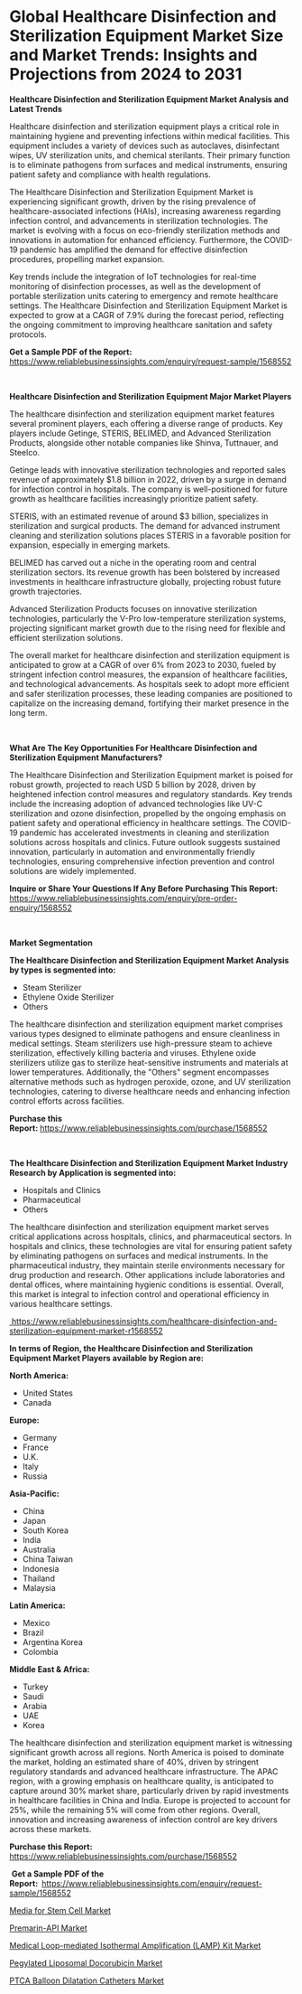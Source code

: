 <p><h1>Global Healthcare Disinfection and Sterilization Equipment Market Size and Market Trends: Insights and Projections from 2024 to 2031</h1></p><p><strong>Healthcare Disinfection and Sterilization Equipment Market Analysis and Latest Trends</strong></p>
<p><p>Healthcare disinfection and sterilization equipment plays a critical role in maintaining hygiene and preventing infections within medical facilities. This equipment includes a variety of devices such as autoclaves, disinfectant wipes, UV sterilization units, and chemical sterilants. Their primary function is to eliminate pathogens from surfaces and medical instruments, ensuring patient safety and compliance with health regulations.</p><p>The Healthcare Disinfection and Sterilization Equipment Market is experiencing significant growth, driven by the rising prevalence of healthcare-associated infections (HAIs), increasing awareness regarding infection control, and advancements in sterilization technologies. The market is evolving with a focus on eco-friendly sterilization methods and innovations in automation for enhanced efficiency. Furthermore, the COVID-19 pandemic has amplified the demand for effective disinfection procedures, propelling market expansion.</p><p>Key trends include the integration of IoT technologies for real-time monitoring of disinfection processes, as well as the development of portable sterilization units catering to emergency and remote healthcare settings. The Healthcare Disinfection and Sterilization Equipment Market is expected to grow at a CAGR of 7.9% during the forecast period, reflecting the ongoing commitment to improving healthcare sanitation and safety protocols.</p></p>
<p><strong>Get a Sample PDF of the Report:&nbsp;</strong> <a href="https://www.reliablebusinessinsights.com/enquiry/request-sample/1568552?utm_campaign=1113&utm_medium=2&utm_source=Github&utm_content=ia&utm_term=14102024&utm_id=healthcare-disinfection-and-sterilization-equipment">https://www.reliablebusinessinsights.com/enquiry/request-sample/1568552</a></p>
<p>&nbsp;</p>
<p><strong>Healthcare Disinfection and Sterilization Equipment Major Market Players</strong></p>
<p><p>The healthcare disinfection and sterilization equipment market features several prominent players, each offering a diverse range of products. Key players include Getinge, STERIS, BELIMED, and Advanced Sterilization Products, alongside other notable companies like Shinva, Tuttnauer, and Steelco.</p><p>Getinge leads with innovative sterilization technologies and reported sales revenue of approximately $1.8 billion in 2022, driven by a surge in demand for infection control in hospitals. The company is well-positioned for future growth as healthcare facilities increasingly prioritize patient safety.</p><p>STERIS, with an estimated revenue of around $3 billion, specializes in sterilization and surgical products. The demand for advanced instrument cleaning and sterilization solutions places STERIS in a favorable position for expansion, especially in emerging markets.</p><p>BELIMED has carved out a niche in the operating room and central sterilization sectors. Its revenue growth has been bolstered by increased investments in healthcare infrastructure globally, projecting robust future growth trajectories.</p><p>Advanced Sterilization Products focuses on innovative sterilization technologies, particularly the V-Pro low-temperature sterilization systems, projecting significant market growth due to the rising need for flexible and efficient sterilization solutions.</p><p>The overall market for healthcare disinfection and sterilization equipment is anticipated to grow at a CAGR of over 6% from 2023 to 2030, fueled by stringent infection control measures, the expansion of healthcare facilities, and technological advancements. As hospitals seek to adopt more efficient and safer sterilization processes, these leading companies are positioned to capitalize on the increasing demand, fortifying their market presence in the long term.</p></p>
<p>&nbsp;</p>
<p><strong>What Are The Key Opportunities For Healthcare Disinfection and Sterilization Equipment Manufacturers?</strong></p>
<p><p>The Healthcare Disinfection and Sterilization Equipment market is poised for robust growth, projected to reach USD 5 billion by 2028, driven by heightened infection control measures and regulatory standards. Key trends include the increasing adoption of advanced technologies like UV-C sterilization and ozone disinfection, propelled by the ongoing emphasis on patient safety and operational efficiency in healthcare settings. The COVID-19 pandemic has accelerated investments in cleaning and sterilization solutions across hospitals and clinics. Future outlook suggests sustained innovation, particularly in automation and environmentally friendly technologies, ensuring comprehensive infection prevention and control solutions are widely implemented.</p></p>
<p><strong>Inquire or Share Your Questions If Any Before Purchasing This Report:</strong> <a href="https://www.reliablebusinessinsights.com/enquiry/pre-order-enquiry/1568552?utm_campaign=1113&utm_medium=2&utm_source=Github&utm_content=ia&utm_term=14102024&utm_id=healthcare-disinfection-and-sterilization-equipment">https://www.reliablebusinessinsights.com/enquiry/pre-order-enquiry/1568552</a></p>
<p>&nbsp;</p>
<p><strong>Market Segmentation</strong></p>
<p><strong>The Healthcare Disinfection and Sterilization Equipment Market Analysis by types is segmented into:</strong></p>
<p><ul><li>Steam Sterilizer</li><li>Ethylene Oxide Sterilizer</li><li>Others</li></ul></p>
<p><p>The healthcare disinfection and sterilization equipment market comprises various types designed to eliminate pathogens and ensure cleanliness in medical settings. Steam sterilizers use high-pressure steam to achieve sterilization, effectively killing bacteria and viruses. Ethylene oxide sterilizers utilize gas to sterilize heat-sensitive instruments and materials at lower temperatures. Additionally, the "Others" segment encompasses alternative methods such as hydrogen peroxide, ozone, and UV sterilization technologies, catering to diverse healthcare needs and enhancing infection control efforts across facilities.</p></p>
<p><strong>Purchase this Report:&nbsp;</strong><a href="https://www.reliablebusinessinsights.com/purchase/1568552?utm_campaign=1113&utm_medium=2&utm_source=Github&utm_content=ia&utm_term=14102024&utm_id=healthcare-disinfection-and-sterilization-equipment">https://www.reliablebusinessinsights.com/purchase/1568552</a></p>
<p>&nbsp;</p>
<p><strong>The Healthcare Disinfection and Sterilization Equipment Market Industry Research by Application is segmented into:</strong></p>
<p><ul><li>Hospitals and Clinics</li><li>Pharmaceutical</li><li>Others</li></ul></p>
<p><p>The healthcare disinfection and sterilization equipment market serves critical applications across hospitals, clinics, and pharmaceutical sectors. In hospitals and clinics, these technologies are vital for ensuring patient safety by eliminating pathogens on surfaces and medical instruments. In the pharmaceutical industry, they maintain sterile environments necessary for drug production and research. Other applications include laboratories and dental offices, where maintaining hygienic conditions is essential. Overall, this market is integral to infection control and operational efficiency in various healthcare settings.</p></p>
<p><a href="https://www.reliablebusinessinsights.com/healthcare-disinfection-and-sterilization-equipment-market-r1568552?utm_campaign=1113&utm_medium=2&utm_source=Github&utm_content=ia&utm_term=14102024&utm_id=healthcare-disinfection-and-sterilization-equipment">&nbsp;https://www.reliablebusinessinsights.com/healthcare-disinfection-and-sterilization-equipment-market-r1568552</a></p>
<p><strong>In terms of Region, the Healthcare Disinfection and Sterilization Equipment Market Players available by Region are:</strong></p>
<p>
    <p> <strong> North America: </strong>
        <ul>
            <li>United States</li>
            <li>Canada</li>
        </ul>
        </p> 
    <p> <strong> Europe: </strong>
        <ul>
            <li>Germany</li>
            <li>France</li>
            <li>U.K.</li>
            <li>Italy</li>
            <li>Russia</li>
        </ul>
        </p> 
    <p> <strong> Asia-Pacific: </strong>
        <ul>
            <li>China</li>
            <li>Japan</li>
            <li>South Korea</li>
            <li>India</li>
            <li>Australia</li>
            <li>China Taiwan</li>
            <li>Indonesia</li>
            <li>Thailand</li>
            <li>Malaysia</li>
        </ul>
        </p> 
    <p> <strong> Latin America: </strong>
        <ul>
            <li>Mexico</li>
            <li>Brazil</li>
            <li>Argentina Korea</li>
            <li>Colombia</li>
        </ul>
        </p> 
    <p> <strong> Middle East & Africa: </strong>
        <ul>
            <li>Turkey</li>
            <li>Saudi</li>
            <li>Arabia</li>
            <li>UAE</li>
            <li>Korea</li>
        </ul>
    </p>
    </p>
<p><p>The healthcare disinfection and sterilization equipment market is witnessing significant growth across all regions. North America is poised to dominate the market, holding an estimated share of 40%, driven by stringent regulatory standards and advanced healthcare infrastructure. The APAC region, with a growing emphasis on healthcare quality, is anticipated to capture around 30% market share, particularly driven by rapid investments in healthcare facilities in China and India. Europe is projected to account for 25%, while the remaining 5% will come from other regions. Overall, innovation and increasing awareness of infection control are key drivers across these markets.</p></p>
<p><strong>Purchase this Report: </strong><a href="https://www.reliablebusinessinsights.com/purchase/1568552?utm_campaign=1113&utm_medium=2&utm_source=Github&utm_content=ia&utm_term=14102024&utm_id=healthcare-disinfection-and-sterilization-equipment">https://www.reliablebusinessinsights.com/purchase/1568552</a></p>
<p>&nbsp;<strong>Get a Sample PDF of the Report:&nbsp;&nbsp;</strong><a href="https://www.reliablebusinessinsights.com/enquiry/request-sample/1568552?utm_campaign=1113&utm_medium=2&utm_source=Github&utm_content=ia&utm_term=14102024&utm_id=healthcare-disinfection-and-sterilization-equipment">https://www.reliablebusinessinsights.com/enquiry/request-sample/1568552</a></p>
<p><strong></strong></p>
<p><p><a href="https://github.com/keitelmoprotinu/Market-Research-Report-List-1/blob/main/media-for-stem-cell-market.md?utm_campaign=1113&utm_medium=2&utm_source=Github&utm_content=ia&utm_term=14102024&utm_id=healthcare-disinfection-and-sterilization-equipment">Media for Stem Cell Market</a></p><p><a href="https://github.com/shauntarfpso/Market-Research-Report-List-1/blob/main/premarin-api-market.md?utm_campaign=1113&utm_medium=2&utm_source=Github&utm_content=ia&utm_term=14102024&utm_id=healthcare-disinfection-and-sterilization-equipment">Premarin-API Market</a></p><p><a href="https://www.linkedin.com/pulse/global-medical-loop-mediated-isothermal-amplification-lamp-dm0tf?trk=public_post_embed_feed-article-content&utm_campaign=1113&utm_medium=2&utm_source=Github&utm_content=ia&utm_term=14102024&utm_id=healthcare-disinfection-and-sterilization-equipment">Medical Loop-mediated Isothermal Amplification (LAMP) Kit Market</a></p><p><a href="https://www.linkedin.com/pulse/pegylated-liposomal-docorubicin-industry-insights-report-analyzing-h0vuf?trk=public_post_embed_feed-article-content&utm_campaign=1113&utm_medium=2&utm_source=Github&utm_content=ia&utm_term=14102024&utm_id=healthcare-disinfection-and-sterilization-equipment">Pegylated Liposomal Docorubicin Market</a></p><p><a href="https://www.linkedin.com/pulse/ptca-balloon-dilatation-catheters-market-size-share-analysis-r7c8f?trk=public_post_embed_feed-article-content&utm_campaign=1113&utm_medium=2&utm_source=Github&utm_content=ia&utm_term=14102024&utm_id=healthcare-disinfection-and-sterilization-equipment">PTCA Balloon Dilatation Catheters Market</a></p></p>